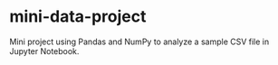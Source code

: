 # mini-data-project
Mini project using Pandas and NumPy to analyze a sample CSV file in Jupyter Notebook.
